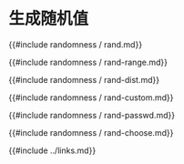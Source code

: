 
# 生成随机值

{{#include randomness / rand.md}}

{{#include randomness / rand-range.md}}

{{#include randomness / rand-dist.md}}

{{#include randomness / rand-custom.md}}

{{#include randomness / rand-passwd.md}}

{{#include randomness / rand-choose.md}}

{{#include ../links.md}}
